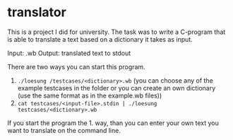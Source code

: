 # translator
This is a project I did for university. 
The task was to write a C-program that is able to translate a text based on a dictionary it takes as input.

Input: <dictionary>.wb
Output: translated text to stdout
  
There are two ways you can start this program. 
  1. `./loesung /testcases/<dictionary>.wb` (you can choose any of the example testcases in the folder or you can create an own dictionary (use the same format as in the example.wb files))
  2. `cat testcases/<input-file>.stdin | ./loesung testcases/<dictionary>.wb` 
  
  
  If you start the program the 1. way, than you can enter your own text you want to translate on the command line.

